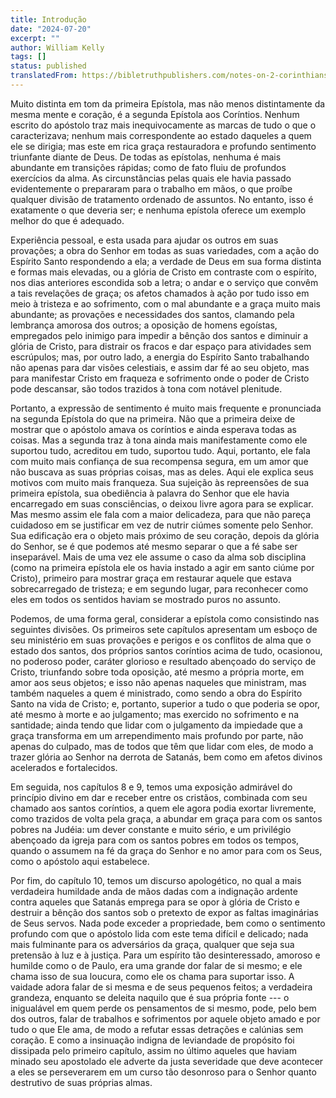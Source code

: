 ```yaml
---
title: Introdução
date: "2024-07-20"
excerpt: ""
author: William Kelly
tags: []
status: published
translatedFrom: https://bibletruthpublishers.com/notes-on-2-corinthians-introduction/william-kelly-wk/w-kelly/lac143188-lub-16163-5
---
```


Muito distinta em tom da primeira Epístola, mas não menos distintamente
da mesma mente e coração, é a segunda Epístola aos Coríntios. Nenhum
escrito do apóstolo traz mais inequivocamente as marcas de tudo o que o
caracterizava; nenhum mais correspondente ao estado daqueles a quem ele
se dirigia; mas este em rica graça restauradora e profundo sentimento
triunfante diante de Deus. De todas as epístolas, nenhuma é mais
abundante em transições rápidas; como de fato fluiu de profundos
exercícios da alma. As circunstâncias pelas quais ele havia passado
evidentemente o prepararam para o trabalho em mãos, o que proíbe
qualquer divisão de tratamento ordenado de assuntos. No entanto, isso é
exatamente o que deveria ser; e nenhuma epístola oferece um exemplo
melhor do que é adequado.

Experiência pessoal, e esta usada para ajudar os outros em suas
provações; a obra do Senhor em todas as suas variedades, com a ação do
Espírito Santo respondendo a ela; a verdade de Deus em sua forma
distinta e formas mais elevadas, ou a glória de Cristo em contraste com
o espírito, nos dias anteriores escondida sob a letra; o andar e o
serviço que convêm a tais revelações de graça; os afetos chamados à ação
por tudo isso em meio à tristeza e ao sofrimento, com o mal abundante e
a graça muito mais abundante; as provações e necessidades dos santos,
clamando pela lembrança amorosa dos outros; a oposição de homens
egoístas, empregados pelo inimigo para impedir a bênção dos santos e
diminuir a glória de Cristo, para distrair os fracos e dar espaço para
atividades sem escrúpulos; mas, por outro lado, a energia do Espírito
Santo trabalhando não apenas para dar visões celestiais, e assim dar fé
ao seu objeto, mas para manifestar Cristo em fraqueza e sofrimento onde
o poder de Cristo pode descansar, são todos trazidos à tona com notável
plenitude.

Portanto, a expressão de sentimento é muito mais frequente e pronunciada
na segunda Epístola do que na primeira. Não que a primeira deixe de
mostrar que o apóstolo amava os coríntios e ainda esperava todas as
coisas. Mas a segunda traz à tona ainda mais manifestamente como ele
suportou tudo, acreditou em tudo, suportou tudo. Aqui, portanto, ele
fala com muito mais confiança de sua recompensa segura, em um amor que
não buscava as suas próprias coisas, mas as deles. Aqui ele explica seus
motivos com muito mais franqueza. Sua sujeição às repreensões de sua
primeira epístola, sua obediência à palavra do Senhor que ele havia
encarregado em suas consciências, o deixou livre agora para se explicar.
Mas mesmo assim ele fala com a maior delicadeza, para que não pareça
cuidadoso em se justificar em vez de nutrir ciúmes somente pelo Senhor.
Sua edificação era o objeto mais próximo de seu coração, depois da
glória do Senhor, se é que podemos até mesmo separar o que a fé sabe ser
inseparável. Mais de uma vez ele assume o caso da alma sob disciplina
(como na primeira epístola ele os havia instado a agir em santo ciúme
por Cristo), primeiro para mostrar graça em restaurar aquele que estava
sobrecarregado de tristeza; e em segundo lugar, para reconhecer como
eles em todos os sentidos haviam se mostrado puros no assunto.

Podemos, de uma forma geral, considerar a epístola como consistindo nas
seguintes divisões. Os primeiros sete capítulos apresentam um esboço de
seu ministério em suas provações e perigos e os conflitos de alma que o
estado dos santos, dos próprios santos coríntios acima de tudo,
ocasionou, no poderoso poder, caráter glorioso e resultado abençoado do
serviço de Cristo, triunfando sobre toda oposição, até mesmo a própria
morte, em amor aos seus objetos; e isso não apenas naqueles que
ministram, mas também naqueles a quem é ministrado, como sendo a obra do
Espírito Santo na vida de Cristo; e, portanto, superior a tudo o que
poderia se opor, até mesmo à morte e ao julgamento; mas exercido no
sofrimento e na santidade; ainda tendo que lidar com o julgamento da
impiedade que a graça transforma em um arrependimento mais profundo por
parte, não apenas do culpado, mas de todos que têm que lidar com eles,
de modo a trazer glória ao Senhor na derrota de Satanás, bem como em
afetos divinos acelerados e fortalecidos.

Em seguida, nos capítulos 8 e 9, temos uma exposição admirável do
princípio divino em dar e receber entre os cristãos, combinada com seu
chamado aos santos coríntios, a quem ele agora podia exortar livremente,
como trazidos de volta pela graça, a abundar em graça para com os santos
pobres na Judéia: um dever constante e muito sério, e um privilégio
abençoado da igreja para com os santos pobres em todos os tempos, quando
o assumem na fé da graça do Senhor e no amor para com os Seus, como o
apóstolo aqui estabelece.

Por fim, do capítulo 10, temos um discurso apologético, no qual a mais
verdadeira humildade anda de mãos dadas com a indignação ardente contra
aqueles que Satanás emprega para se opor à glória de Cristo e destruir a
bênção dos santos sob o pretexto de expor as faltas imaginárias de Seus
servos. Nada pode exceder a propriedade, bem como o sentimento profundo
com que o apóstolo lida com este tema difícil e delicado; nada mais
fulminante para os adversários da graça, qualquer que seja sua pretensão
à luz e à justiça. Para um espírito tão desinteressado, amoroso e
humilde como o de Paulo, era uma grande dor falar de si mesmo; e ele
chama isso de sua loucura, como ele os chama para suportar isso. A
vaidade adora falar de si mesma e de seus pequenos feitos; a verdadeira
grandeza, enquanto se deleita naquilo que é sua própria fonte --- o
inigualável em quem perde os pensamentos de si mesmo, pode, pelo bem dos
outros, falar de trabalhos e sofrimentos por aquele objeto amado e por
tudo o que Ele ama, de modo a refutar essas detrações e calúnias sem
coração. E como a insinuação indigna de leviandade de propósito foi
dissipada pelo primeiro capítulo, assim no último aqueles que haviam
minado seu apostolado ele adverte da justa severidade que deve acontecer
a eles se perseverarem em um curso tão desonroso para o Senhor quanto
destrutivo de suas próprias almas.
